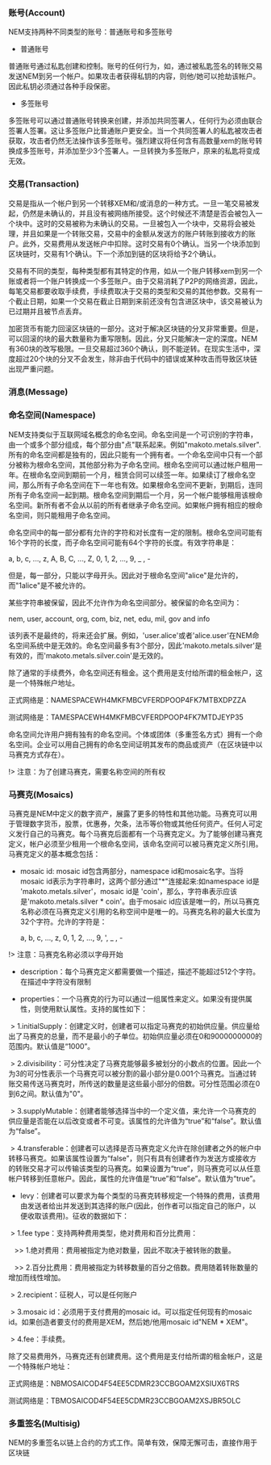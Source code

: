 ### 账号(Account)

NEM支持两种不同类型的账号：普通账号和多签账号

* 普通账号

普通账号通过私匙创建和控制。账号的任何行为，如，通过被私匙签名的转账交易发送NEM到另一个帐户。如果攻击者获得私钥的内容，则他/她可以抢劫该帐户。因此私钥必须通过各种手段保密。

* 多签账号

多签账号可以通过普通账号转换来创建，并添加共同签署人，任何行为必须由联合签署人签署。这让多签账户比普通账户更安全。当一个共同签署人的私匙被攻击者获取，攻击者仍然无法操作该多签账号。强烈建议将任何含有高数量xem的账号转换成多签账号，并添加至少3个签署人。一旦转换为多签账户，原来的私匙将变成无效。

### 交易(Transaction)

交易是指从一个帐户到另一个转移XEM和/或消息的一种方式。一旦一笔交易被发起，仍然是未确认的，并且没有被网络所接受。这个时候还不清楚是否会被包入一个块中。这时的交易被称为未确认的交易。一旦被包入一个块中，交易将会被处理，并且如果是一个转账交易，交易中的金额从发送方的账户转账到接收方的账户。此外，交易费用从发送帐户中扣除。这时交易有0个确认。当另一个块添加到区块链时，交易有1个确认。下一个添加到链的区块将给予2个确认。

交易有不同的类型，每种类型都有其特定的作用，如从一个账户转移xem到另一个账或者将一个账户转换成一个多签账户。由于交易消耗了P2P的网络资源，因此，每笔交易都要收取手续费，手续费取决于交易的类型和交易的其他参数。交易有一个截止日期，如果一个交易在截止日期到来前还没有包含进区块中，该交易被认为已过期并且被节点丢弃。

加密货币有能力回滚区块链的一部分。这对于解决区块链的分叉非常重要。但是，可以回滚的块的最大数量称为重写限制。因此，分叉只能解决一定的深度。NEM有360块的改写极限。一旦交易超过360个确认，则不能逆转。在现实生活中，深度超过20个块的分叉不会发生，除非由于代码中的错误或某种攻击而导致区块链出现严重问题。

### 消息(Message)


### 命名空间(Namespace)
NEM支持类似于互联网域名概念的命名空间。命名空间是一个可识别的字符串，由一个或多个部分组成，每个部分由"点"联系起来。例如"makoto.metals.silver".所有的命名空间都是独有的，因此只能有一个拥有者。一个命名空间中只有一个部分被称为根命名空间，其他部分称为子命名空间。根命名空间可以通过帐户租用一年。在根命名空间到期前一个月，租赁合同可以续签一年。如果续订了根命名空间，那么所有子命名空间在下一年也有效。如果根命名空间不更新，到期后，连同所有子命名空间一起到期。根命名空间到期后一个月，另一个帐户能够租用该根命名空间。新所有者不会从以前的所有者继承子命名空间。如果帐户拥有相应的根命名空间，则只能租用子命名空间。

命名空间中的每一部分都有允许的字符和对长度有一定的限制。根命名空间可能有16个字符的长度，而子命名空间可能有64个字符的长度。有效字符串是：

  a, b, c, ..., z, A, B, C, ..., Z, 0, 1, 2, ..., 9, _ , -
  
但是，每一部分，只能以字母开头。因此对于根命名空间"alice"是允许的，而"1alice"是不被允许的。

某些字符串被保留，因此不允许作为命名空间部分。被保留的命名空间为：

  nem, user, account, org, com, biz, net, edu, mil, gov and info
  
该列表不是最终的，将来还会扩展。例如，'user.alice'或者'alice.user'在NEM命名空间系统中是无效的。命名空间最多有3个部分，因此'makoto.metals.silver'是有效的，而'makoto.metals.silver.coin'是无效的。

除了通常的手续费外，命名空间还有租金。这个费用是支付给所谓的租金帐户，这是一个特殊帐户地址。

  正式网络是：NAMESPACEWH4MKFMBCVFERDPOOP4FK7MTBXDPZZA
  
  测试网络是：TAMESPACEWH4MKFMBCVFERDPOOP4FK7MTDJEYP35
  
命名空间允许用户拥有独有的命名空间。个体或团体（多重签名方式）拥有一个命名空间。企业可以用自己拥有的命名空间证明其发布的商品或资产（在区块链中以马赛克方式存在）。

!> 注意：为了创建马赛克，需要名称空间的所有权

### 马赛克(Mosaics)

马赛克是NEM中定义的数字资产，展露了更多的特性和其他功能。马赛克可以用于管理数字货币，股票，优惠券，欠条，法币等价物或其他任何资产。任何人可定义发行自己的马赛克。每个马赛克后面都有一个马赛克定义。为了能够创建马赛克定义，帐户必须至少租用一个根命名空间，该命名空间可以被马赛克定义所引用。马赛克定义的基本概念包括：

* mosaic id: mosaic id包含两部分，namespace id和mosaic名字。当将mosaic id表示为字符串时，这两个部分通过"\*"连接起来:如namespace id是 'makoto.metals.silver'，mosaic id是 'coin'，那么，字符串表示应该是'makoto.metals.silver * coin'。由于mosaic id应该是唯一的，所以马赛克名称必须在马赛克定义引用的名称空间中是唯一的。马赛克名称的最大长度为32个字符。允许的字符是：

  a, b, c, ..., z, 0, 1, 2, ..., 9, ', _ , -
  
!> 注意：马赛克名称必须以字母开始

* description：每个马赛克定义都需要做一个描述，描述不能超过512个字符。在描述中字符没有限制

* properties：一个马赛克的行为可以通过一组属性来定义。如果没有提供属性，则使用默认属性。支持的属性如下：

  > 1.initialSupply：创建定义时，创建者可以指定马赛克的初始供应量。供应量给出了马赛克的总量，而不是最小的子单位。初始供应量必须在0和9000000000的范围内。默认值是“1000”。
  
  > 2.divisibility：可分性决定了马赛克能够最多被划分的小数点的位置。因此一个为3的可分性表示一个马赛克可以被分割的最小部分是0.001个马赛克。当通过转账交易传送马赛克时，所传送的数量是这些最小部分的倍数。可分性范围必须在0到6之间。默认值为"0"。
  
  > 3.supplyMutable：创建者能够选择当中的一个定义值，来允许一个马赛克的供应量是否能在以后改变或者不可变。该属性的允许值为“true”和“false”。默认值为“false”。
  
  > 4.transferable：创建者可以选择是否马赛克定义允许在除创建者之外的帐户中转移马赛克。如果该属性设置为“false”，则只有具有创建者作为发送方或接收方的转账交易才可以传输该类型的马赛克。如果设置为“true”，则马赛克可以从任意帐户转移到任意帐户。因此，属性的允许值是“true”和“false”。默认值为“true”。
  
* levy：创建者可以要求为每个类型的马赛克转移规定一个特殊的费用，该费用由发送者给出并发送到其选择的账户(因此，创作者可以指定自己的账户，以便收取该费用)。征收的数据如下：

  > 1.fee type：支持两种费用类型，绝对费用和百分比费用：
  
    >> 1.绝对费用：费用被指定为绝对数量，因此不取决于被转账的数量。
    
    >> 2.百分比费用：费用被指定为转移数量的百分之倍数。费用随着转账数量的增加而线性增加。
    
  > 2.recipient：征税人，可以是任何账户
  
  > 3.mosaic id：必须用于支付费用的mosaic id。可以指定任何现有的mosaic id。如果创造者要支付的费用是XEM，然后她/他用mosaic id"NEM * XEM"。
  
  > 4.fee：手续费。

除了交易费用外，马赛克还有创建费用。这个费用是支付给所谓的租金帐户，这是一个特殊帐户地址：

  正式网络是：NBMOSAICOD4F54EE5CDMR23CCBGOAM2XSIUX6TRS
  
  测试网络是：TBMOSAICOD4F54EE5CDMR23CCBGOAM2XSJBR5OLC

### 多重签名(Multisig)

NEM的多重签名以链上合约的方式工作。简单有效，保障无懈可击，直接作用于区块链
